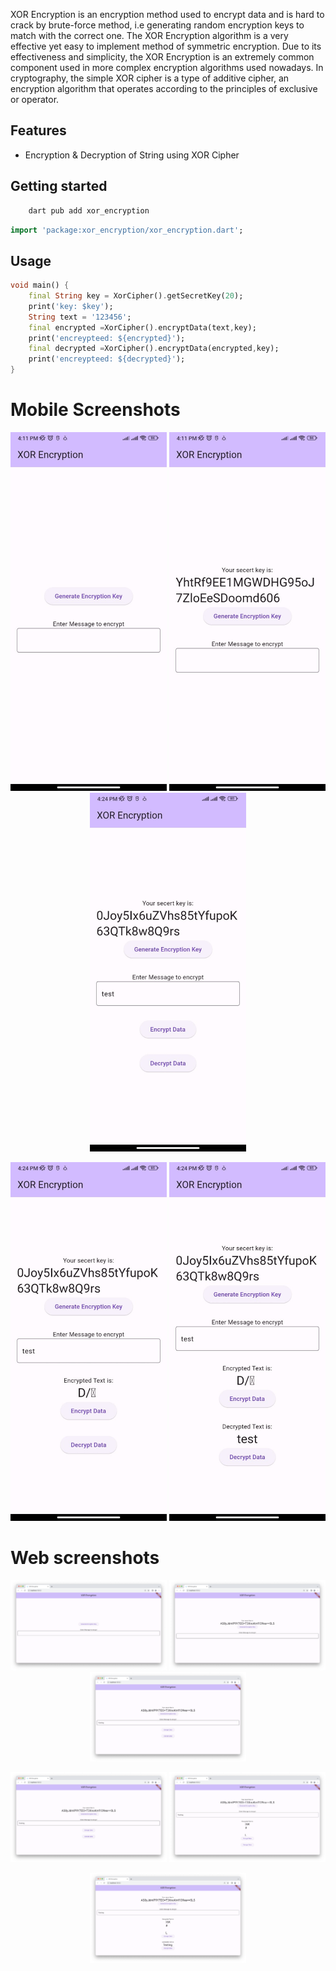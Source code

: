 XOR Encryption is an encryption method used to encrypt data and is hard to crack by brute-force method, i.e generating random encryption keys to match with the correct one. The XOR Encryption algorithm is a very effective yet easy to implement method of symmetric encryption. Due to its effectiveness and simplicity, the XOR Encryption is an extremely common component used in more complex encryption algorithms used nowadays. In cryptography, the simple XOR cipher is a type of additive cipher, an encryption algorithm that operates according to the principles of exclusive or operator.

## Features

- Encryption & Decryption of String using XOR Cipher

## Getting started

```dart
    dart pub add xor_encryption
```

```dart
import 'package:xor_encryption/xor_encryption.dart';
```

## Usage

```dart
void main() {
    final String key = XorCipher().getSecretKey(20);
    print('key: $key');
    String text = '123456';
    final encrypted =XorCipher().encryptData(text,key);
    print('encreypteed: ${encrypted}');
    final decrypted =XorCipher().encryptData(encrypted,key);
    print('encreypteed: ${decrypted}');
}
```

# Mobile Screenshots

<p align="center">
    <img src="example/screenshots/android_1.jpeg" width="250">
    <img src="example/screenshots/android_2.jpeg" width="250">
    <img src="example/screenshots/android_3.jpeg" width="250">
</p>

<p align="center">
    <img src="example/screenshots/android_4.jpeg" width="250">
    <img src="example/screenshots/android_5.jpeg" width="250">
</p>


# Web screenshots

<p align="center">
    <img src="example/screenshots/web_1.png" width="250">
    <img src="example/screenshots/web_2.png" width="250">
    <img src="example/screenshots/web_3.png" width="250">
</p>

<p align="center">
    <img src="example/screenshots/web_3.png" width="250">
    <img src="example/screenshots/web_4.png" width="250">
</p>

<p align="center">
    <img src="example/screenshots/web_5.png" width="250">
</p>

